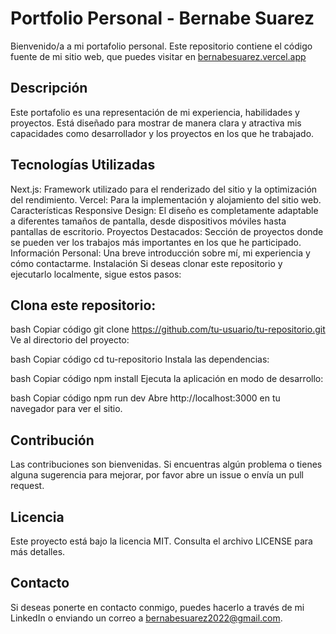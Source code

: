 # Portfolio Personal - Bernabe Suarez
Bienvenido/a a mi portafolio personal. Este repositorio contiene el código fuente de mi sitio web, que puedes visitar en [bernabesuarez.vercel.app](bernabesuarez.vercel.app)

## Descripción
Este portafolio es una representación de mi experiencia, habilidades y proyectos. Está diseñado para mostrar de manera clara y atractiva mis capacidades como desarrollador y los proyectos en los que he trabajado.

## Tecnologías Utilizadas

Next.js: Framework utilizado para el renderizado del sitio y la optimización del rendimiento.
Vercel: Para la implementación y alojamiento del sitio web.
Características
Responsive Design: El diseño es completamente adaptable a diferentes tamaños de pantalla, desde dispositivos móviles hasta pantallas de escritorio.
Proyectos Destacados: Sección de proyectos donde se pueden ver los trabajos más importantes en los que he participado.
Información Personal: Una breve introducción sobre mí, mi experiencia y cómo contactarme.
Instalación
Si deseas clonar este repositorio y ejecutarlo localmente, sigue estos pasos:

## Clona este repositorio:

bash
Copiar código
git clone https://github.com/tu-usuario/tu-repositorio.git
Ve al directorio del proyecto:

bash
Copiar código
cd tu-repositorio
Instala las dependencias:

bash
Copiar código
npm install
Ejecuta la aplicación en modo de desarrollo:

bash
Copiar código
npm run dev
Abre http://localhost:3000 en tu navegador para ver el sitio.

## Contribución
Las contribuciones son bienvenidas. Si encuentras algún problema o tienes alguna sugerencia para mejorar, por favor abre un issue o envía un pull request.

## Licencia
Este proyecto está bajo la licencia MIT. Consulta el archivo LICENSE para más detalles.

## Contacto
Si deseas ponerte en contacto conmigo, puedes hacerlo a través de mi LinkedIn o enviando un correo a bernabesuarez2022@gmail.com.

